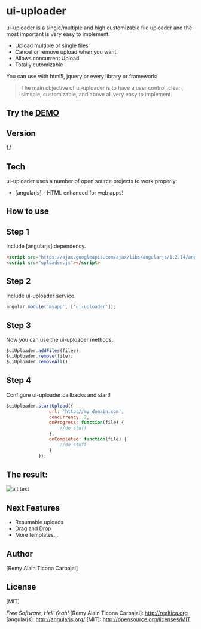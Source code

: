 ui-uploader
=========

ui-uploader is a single/multiple and high customizable file uploader and the most important is very easy to implement.

  - Upload multiple or single files
  - Cancel or remove upload when you want.
  - Allows concurrent Upload
  - Totally cutomizable

You can use with html5, jquery or every library or framework:

> The main objective of ui-uploader is
>  to have a user control, clean, simsple, customizable,
> and above all very easy to implement.

Try the [DEMO](http://goo.gl/zmvA0j)
--------------

Version
-

1.1

Tech
-------------

ui-uploader uses a number of open source projects to work properly:

* [angularjs] - HTML enhanced for web apps!

How to use
--------------

Step 1
------
Include [angularjs] dependency.

```html
<script src="https://ajax.googleapis.com/ajax/libs/angularjs/1.2.14/angular.min.js"></script>
<script src="uploader.js"></script>    
```

Step 2
------
Include ui-uploader service.

```javascript
angular.module('myapp', ['ui-uploader']);
```
Step 3
------
Now you can use the ui-uploader methods.

```javascript
$uiUploader.addFiles(files);
$uiUploader.remove(file);
$uiUploader.removeAll();
```

Step 4
------
Configure ui-uploader callbacks and start!

```javascript
$uiUploader.startUpload({
                url: 'http://my_domain.com',
                concurrency: 2,
                onProgress: function(file) {
                    //do stuff
                },
                onCompleted: function(file) {
                    //do stuff
                }
            });
```

The result:
-----------

![alt text](https://raw.githubusercontent.com/realtica/ui-uploader/master/logos/ui-uploader.png "Gadget ui-uploader")


Next Features 
-------------

* Resumable uploads
* Drag and Drop
* More templates...


Author
------
[Remy Alain Ticona Carbajal]


License
-------
[MIT]

*Free Software, Hell Yeah!*
  [Remy Alain Ticona Carbajal]: http://realtica.org
  [angularjs]: http://angularjs.org/
  [MIT]: http://opensource.org/licenses/MIT
  

  